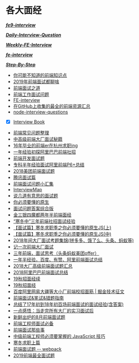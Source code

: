  #  各大面经 #
 
***[fe9-interview](https://github.com/frontend9/fe9-interview)***

***[Daily-Interview-Question](https://github.com/Advanced-Frontend/Daily-Interview-Question)***

***[Weekly-FE-Interview](https://github.com/airuikun/Weekly-FE-Interview)***

***[fe-interview](https://github.com/haizlin/fe-interview)***

***[Step-By-Step](https://github.com/YvetteLau/Step-By-Step)***

- [你可能不知道的前端知识点](https://github.com/justjavac/the-front-end-knowledge-you-may-not-know)
- [2019年前端面试都聊啥](https://mp.weixin.qq.com/s/e-IC588SZPJK2QRBm3KuHA)
- [前端面试之道](https://wangtunan.github.io/blog/interview/#javascript%E5%9F%BA%E7%A1%80%E7%9F%A5%E8%AF%86%E9%9D%A2%E8%AF%95%E9%A2%98)
- [前端工作面试问题](https://h5bp.org/Front-end-Developer-Interview-Questions/translations/chinese/)
- [FE-interview](https://github.com/qiu-deqing/FE-interview)
- [在GitHub上收集的最全的前端资源汇总](https://github.com/helloqingfeng/Awsome-Front-End-learning-resource)
- [node-interview-questions](https://github.com/jimuyouyou/node-interview-questions)
- [x] [Interview Book](https://github.com/Mountain-Buzhou/Interview-Book)
- [前端常见问题整理](https://juejin.im/post/5ac43e7c6fb9a028d1414f84)
- [中高级前端大厂面试秘籍](https://juejin.im/post/5c64d15d6fb9a049d37f9c20)
- [16年毕业的前端er在杭州求职ing](https://juejin.im/post/5a64541bf265da3e2d338862)
- [一年经验初探阿里巴巴前端社招](https://github.com/jawil/blog/issues/22)
- [前端开发面试题](https://github.com/markyun/My-blog/tree/master/Front-end-Developer-Questions)
- [专科半年经验面试阿里前端P6+总结](https://juejin.im/post/5a92c23b5188257a6b06110b)
- [2018美团前端面试题](https://juejin.im/post/5a96c6326fb9a063626408c8)
- [腾讯面试篇](https://juejin.im/post/5c1eec7bf265da61477034ae)
- [前端面试问题小汇集](https://juejin.im/post/5abf8a25f265da23994ea8fa?utm_medium=fe&utm_source=weixinqun)
- [InterviewMap](https://yuchengkai.cn/docs/frontend/#%E5%86%85%E7%BD%AE%E7%B1%BB%E5%9E%8B)
- [说几道有意思的面试题](https://juejin.im/post/5c7a346f518825620677ebe8)
- [你必须要懂的原生](https://juejin.im/post/5cab0c45f265da2513734390)
- [面试问题答案综合版](https://github.com/poetries/FE-Interview-Questions/issues/2)
- [金三银四魔都两年半前端面经](https://juejin.im/post/5cb87f9df265da03555c78ec)
- [“寒冬中”三年前端社招面试经验](https://juejin.im/post/5cb99067f265da038860b239?from=groupmessage&isappinstalled=0)
- [【面试篇】寒冬求职季之你必须要懂的原生JS(上)](https://juejin.im/post/5cab0c45f265da2513734390)
- [【面试篇】寒冬求职季之你必须要懂的原生JS(中)](https://juejin.im/post/5cbd1e33e51d45789161d053)
- [2018年间大厂面试考题集锦(拼多多、饿了么、头条、蚂蚁等)](https://juejin.im/post/5c6297626fb9a04a0e2dada7)
- [记一次前端大厂面试](https://www.zhihu.com/question/41466747/answer/603319365)
- [三年前端，面试思考（头条蚂蚁美团offer）](https://mp.weixin.qq.com/s?__biz=MzI5MjUxNjA4Mw==&mid=2247484348&idx=1&sn=18f6467ddcb4376be022f72e903f7ebc&chksm=ec017a20db76f33677f5677d53d2a52a5b168fdd758abb967c9be5d5f173ff55276e27b55e1d&scene=0&xtrack=1&ascene=56&devicetype=iOS12.0.1&version=16070322&nettype=WIFI&abtest_cookie=BQABAAoACwANABMAFAAFACOXHgBZmR4AhZkeAIqZHgCMmR4AAAA%3D&lang=zh_CN&fontScale=100&pass_ticket=mvN3L77m1anuvk9fxaZLFPLf2Tmj4Av4WWay1z2eWoAgWd0hb4uj7gNE8vxNGxAn&wx_header=1)
- [一年半经验，百度、有赞、阿里前端面试总结](https://juejin.im/post/5befeb5051882511a8527dbe)
- [2018大厂高级前端面试题汇总](https://mp.weixin.qq.com/s/T9vM95jj1GX3kaCOMCUGIw)
- [2018阿里巴巴前端面试总结](https://blog.ihoey.com/posts/Interview/2018-02-28-alibaba-interview.html)
- [19秋招面经续](https://juejin.im/post/5b7432076fb9a009820daa37)
- [19秋招面经](https://juejin.im/post/5b5193e6e51d4519133fa700)
- [百度阿里网易大疆等大小厂前端校招面筋 | 掘金技术征文](https://juejin.im/post/5bb470295188255c5e66f88f)
- [前端面试&笔试&错题指南](https://github.com/forrany/Web-Project)
- [总结了17年初到18年初百场前端面试的面试经验(含答案)](https://segmentfault.com/a/1190000015591521)
- [一点感悟：当走完所有大厂的实习面试后](https://juejin.im/post/5b68f384f265da0fa00a3df0)
- [新鲜出炉的8月前端面试题](https://segmentfault.com/a/1190000015916686)
- [前端工程师面试必备](https://juejin.im/post/5cd0bdfc6fb9a031f10ca08c)
- [前端面试那些事](https://juejin.im/post/5a59db5a518825732d7f8ce5)
- [中级前端工程师必须要掌握的 JavaScript 技巧](https://github.com/yeyan1996/JavaScript)
- [寒冬求职上篇](https://juejin.im/post/5cdb7bc26fb9a0321557044d)
- [前端面试题 -- webpack](https://github.com/Roamen/web-document/issues/7#w15)
- [2019前端最全面试题](https://zhuanlan.zhihu.com/p/63962882?utm_source=wechat_session&utm_medium=social&utm_oi=663734070933196800)
